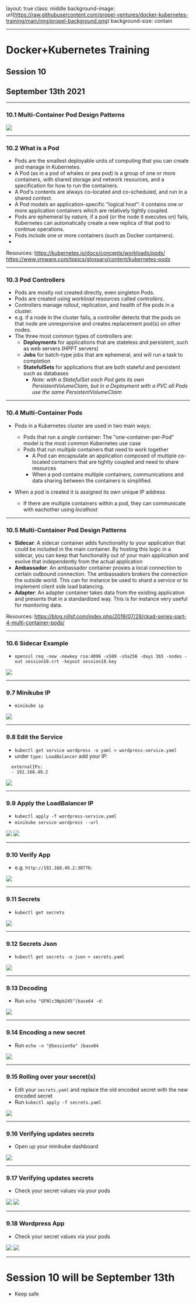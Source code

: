 layout: true
class: middle
background-image: url(https://raw.githubusercontent.com/propel-ventures/docker-kubernetes-training/main/img/propel-background.png)
background-size: contain

---

# Docker+Kubernetes Training
## Session 10
## September 13th 2021

---

### 10.1 Multi-Container Pod Design Patterns

![](https://raw.githubusercontent.com/propel-ventures/docker-kubernetes-training/main/img/k8s.ckad.1.png)

---

### 10.2 What is a Pod

- Pods are the smallest deployable units of computing that you can create and manage in Kubernetes.
- A Pod (as in a pod of whales or pea pod) is a group of one or more containers, with shared storage and network resources, and a specification for how to run the containers.
- A Pod's contents are always co-located and co-scheduled, and run in a shared context.
- A Pod models an application-specific "logical host": it contains one or more application containers which are relatively tightly coupled.
- Pods are ephemeral by nature, if a pod (or the node it executes on) fails, Kubernetes can automatically create a new replica of that pod to continue operations. 
- Pods include one or more containers (such as Docker containers).
- 

Resources: 
https://kubernetes.io/docs/concepts/workloads/pods/
https://www.vmware.com/topics/glossary/content/kubernetes-pods

---

### 10.3 Pod Controllers

- Pods are mostly not created directly, even singleton Pods.
- Pods are created using *workload* resources called *controllers*.
- Controllers manage rollout, replication, and health of the pods in a cluster.
- e.g. if a node in the cluster fails, a controller detects that the pods on that node are unresponsive and creates replacement pod(s) on other nodes.
- The three most common types of controllers are:
  - **Deployments** for applications that are stateless and persistent, such as web servers (HPPT servers)
  - **Jobs** for batch-type jobs that are ephemeral, and will run a task to completion 
  - **StatefulSets** for applications that are both stateful and persistent such as databases 
    - *Note: with a StatefulSet each Pod gets its own PersistentVolumeClaim, but in a Deployment with a PVC all Pods use the same PersistentVolumeClaim*

---

### 10.4 Multi-Container Pods

- Pods in a Kubernetes cluster are used in two main ways:
  - Pods that run a *single* container: The "one-container-per-Pod" model is the most common Kubernetes use case
  - Pods that run *multiple* containers that need to work together
    - A Pod can encapsulate an application composed of multiple co-located containers that are tightly coupled and need to share resources
    - When a pod contains multiple containers, communications and data sharing between the containers is simplified.

- When a pod is created it is assigned its own unique IP address
  - If there are multiple containers within a pod, they can communicate with eachother using *localhost*

---

### 10.5 Multi-Container Pod Design Patterns

- **Sidecar**: A sidecar container adds functionality to your application that could be included in the main container. By hosting this logic in a sidecar, you can keep that functionality out of your main application and evolve that independently from the actual application
- **Ambassador**: An ambassador container proxies a local connection to certain outbound connection. The ambassadors brokers the connection the outside world. This can for instance be used to shard a service or to implement client side load balancing.
- **Adapter**: An adapter container takes data from the existing application and presents that in a standardized way. This is for instance very useful for monitoring data.

Resources: 
https://blog.nillsf.com/index.php/2019/07/28/ckad-series-part-4-multi-container-pods/

---

### 10.6 Sidecar Example

- `openssl req -new -newkey rsa:4096 -x509 -sha256 -days 365 -nodes -out session10.crt -keyout session10.key`

![](https://raw.githubusercontent.com/propel-ventures/docker-kubernetes-training/main/img/k8s.wordpress.externalip.pending.png)

---

### 9.7 Minikube IP

- `minikube ip`

![](https://raw.githubusercontent.com/propel-ventures/docker-kubernetes-training/main/img/k8s.minikube.ip.png)

---

### 9.8 Edit the Service

- `kubectl get service wordpress -o yaml > wordpress-service.yaml`
- under `type: LoadBalancer` add your IP:

```
  externalIPs:
  - 192.168.49.2
```

![](https://raw.githubusercontent.com/propel-ventures/docker-kubernetes-training/main/img/k8s.wordpress.externalip.png)

---

### 9.9 Apply the LoadBalancer IP

- `kubectl apply -f wordpress-service.yaml`
- `minikube service wordpress --url`

![](https://raw.githubusercontent.com/propel-ventures/docker-kubernetes-training/main/img/k8s.wordpress.externalip.apply.png)
![](https://raw.githubusercontent.com/propel-ventures/docker-kubernetes-training/main/img/k8s.wordpress.ip.png)

---

### 9.10 Verify App

- e.g. `http://192.168.49.2:30776`:

![](https://raw.githubusercontent.com/propel-ventures/docker-kubernetes-training/main/img/k8s.wordpress.open.png)

---

### 9.11 Secrets

- `kubectl get secrets`

![](https://raw.githubusercontent.com/propel-ventures/docker-kubernetes-training/main/img/k8s.wordpress.secrets.png)

---

### 9.12 Secrets Json

- `kubectl get secrets -o json > secrets.yaml`

![](https://raw.githubusercontent.com/propel-ventures/docker-kubernetes-training/main/img/k8s.wordpress.secrets.yaml.png)

---

### 9.13 Decoding

- Run `echo "QFNlc3Npb245"|base64 -d`:

![](https://raw.githubusercontent.com/propel-ventures/docker-kubernetes-training/main/img/k8s.wordpress.secrets.decode.png)

---

### 9.14 Encoding a new secret

- Run `echo -n "@Session9a" |base64`

![](https://raw.githubusercontent.com/propel-ventures/docker-kubernetes-training/main/img/k8s.wordpress.secrets.encode.png)

---

### 9.15 Rolling over your secret(s)

- Edit your `secrets.yaml` and replace the old encoded secret with the new encoded secret
- Run `kubectl apply -f secrets.yaml`

![](https://raw.githubusercontent.com/propel-ventures/docker-kubernetes-training/main/img/k8s.wordpress.secrets.apply.png)

---

### 9.16 Verifying updates secrets

- Open up your minikube dashboard

![](https://raw.githubusercontent.com/propel-ventures/docker-kubernetes-training/main/img/k8s.wordpress.secrets.dashboard.png)

---

### 9.17 Verifying updates secrets

- Check your secret values via your pods

![](https://raw.githubusercontent.com/propel-ventures/docker-kubernetes-training/main/img/k8s.wordpress.secrets.mysql.png)
![](https://raw.githubusercontent.com/propel-ventures/docker-kubernetes-training/main/img/k8s.wordpress.secrets.wp.png)

---

### 9.18 Wordpress App

- Check your secret values via your pods

![](https://raw.githubusercontent.com/propel-ventures/docker-kubernetes-training/main/img/k8s.wordpress.secrets.mysql.png)
![](https://raw.githubusercontent.com/propel-ventures/docker-kubernetes-training/main/img/k8s.wordpress.secrets.wp.png)

---

# Session 10 will be September 13th

- Keep safe

